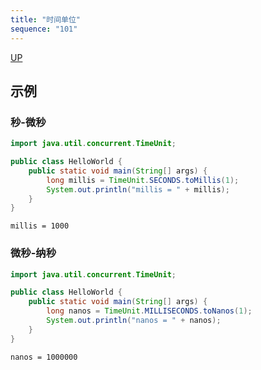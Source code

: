 ```yaml
---
title: "时间单位"
sequence: "101"
---
```


[UP](/java-time.html)

## 示例

### 秒-微秒

```java
import java.util.concurrent.TimeUnit;

public class HelloWorld {
    public static void main(String[] args) {
        long millis = TimeUnit.SECONDS.toMillis(1);
        System.out.println("millis = " + millis);
    }
}
```

```text
millis = 1000
```

### 微秒-纳秒

```java
import java.util.concurrent.TimeUnit;

public class HelloWorld {
    public static void main(String[] args) {
        long nanos = TimeUnit.MILLISECONDS.toNanos(1);
        System.out.println("nanos = " + nanos);
    }
}
```

```text
nanos = 1000000
```
